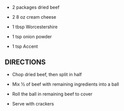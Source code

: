 - 2 packages dried beef

- 2 8 oz cream cheese

- 1 tbsp Worcestershire

- 1 tsp onion powder

- 1 tsp Accent

## DIRECTIONS

- Chop dried beef, then split in half

- Mix ½ of beef with remaining ingredients into a ball

- Roll the ball in remaining beef to cover

- Serve with crackers

